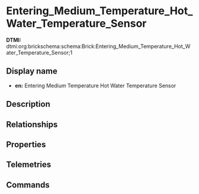# Entering_Medium_Temperature_Hot_Water_Temperature_Sensor
**DTMI:** dtmi:org:brickschema:schema:Brick:Entering_Medium_Temperature_Hot_Water_Temperature_Sensor;1
## Display name
- **en:** Entering Medium Temperature Hot Water Temperature Sensor
## Description
## Relationships
## Properties
## Telemetries
## Commands
